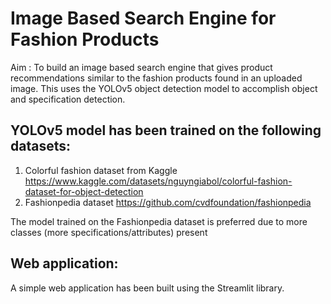# Image Based Search Engine for Fashion Products 
Aim : To build an image based search engine that gives product recommendations similar to the fashion products found in an uploaded image.
This uses the YOLOv5 object detection model to accomplish object and specification detection.

## YOLOv5 model has been trained on the following datasets:
1. Colorful fashion dataset from Kaggle <https://www.kaggle.com/datasets/nguyngiabol/colorful-fashion-dataset-for-object-detection>
2. Fashionpedia dataset <https://github.com/cvdfoundation/fashionpedia>

The model trained on the Fashionpedia dataset is preferred due to more classes (more specifications/attributes) present

## Web application:
A simple web application has been built using the Streamlit library.
